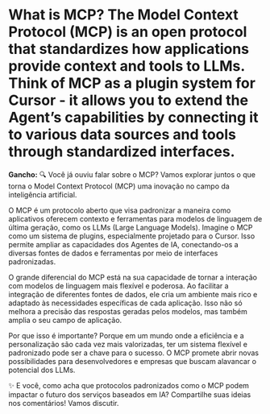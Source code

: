 # What is MCP? The Model Context Protocol (MCP) is an open protocol that standardizes how applications provide context and tools to LLMs. Think of MCP as a plugin system for Cursor - it allows you to extend the Agent’s capabilities by connecting it to various data sources and tools through standardized interfaces.

**Gancho:** 🔍 Você já ouviu falar sobre o MCP? Vamos explorar juntos o que torna o Model Context Protocol (MCP) uma inovação no campo da inteligência artificial.


O MCP é um protocolo aberto que visa padronizar a maneira como aplicativos oferecem contexto e ferramentas para modelos de linguagem de última geração, como os LLMs (Large Language Models). Imagine o MCP como um sistema de plugins, especialmente projetado para o Cursor. Isso permite ampliar as capacidades dos Agentes de IA, conectando-os a diversas fontes de dados e ferramentas por meio de interfaces padronizadas.

O grande diferencial do MCP está na sua capacidade de tornar a interação com modelos de linguagem mais flexível e poderosa. Ao facilitar a integração de diferentes fontes de dados, ele cria um ambiente mais rico e adaptado às necessidades específicas de cada aplicação. Isso não só melhora a precisão das respostas geradas pelos modelos, mas também amplia o seu campo de aplicação.

Por que isso é importante? Porque em um mundo onde a eficiência e a personalização são cada vez mais valorizadas, ter um sistema flexível e padronizado pode ser a chave para o sucesso. O MCP promete abrir novas possibilidades para desenvolvedores e empresas que buscam alavancar o potencial dos LLMs.

✨ E você, como acha que protocolos padronizados como o MCP podem impactar o futuro dos serviços baseados em IA? Compartilhe suas ideias nos comentários! Vamos discutir.